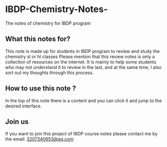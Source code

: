 # IBDP-Chemistry-Notes-
The notes of chemistry for IBDP program 

## What this notes for? 
This note is made up for students in IBDP program to review and study the chemistry sl or hl classes
Please mention that this review notes is only a collection of resources on the internet. 
It is mainly to help some students who may not understand it to review in the last, and at the same time, I also sort out my thoughts through this process.



## How to use this note ?
In the top of this note there is a content and you can click it and jump to the desired interface. 


## Join us 
If you want to join this project of IBDP course notes please contact me by the email: 3207340653@qq.com
